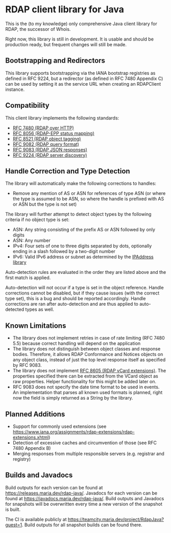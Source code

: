 # RDAP client library for Java

This is the (to my knowledge) only comprehensive Java client library for RDAP, the successor of Whois.

Right now, this library is still in development. It is usable and should be production ready, but frequent changes will still be made.

## Bootstrapping and Redirectors
This library supports bootstrapping via the IANA bootstrap registries as defined in RFC 9224, but a redirector (as defined in RFC 7480 Appendix C) can be used by setting it as the service URL when creating an RDAPClient instance.

## Compatibility
This client library implements the following standards:
- [RFC 7480 (RDAP over HTTP)](https://datatracker.ietf.org/doc/html/rfc7480)
- [RFC 8056 (RDAP-EPP status mapping)](https://datatracker.ietf.org/doc/html/rfc8056)
- [RFC 8521 (RDAP object tagging)](https://datatracker.ietf.org/doc/html/rfc8521)
- [RFC 9082 (RDAP query format)](https://datatracker.ietf.org/doc/html/rfc9082)
- [RFC 9083 (RDAP JSON responses)](https://datatracker.ietf.org/doc/html/rfc9083)
- [RFC 9224 (RDAP server discovery)](https://datatracker.ietf.org/doc/html/rfc9224)

## Handle Correction and Type Detection
The library will automatically make the following corrections to handles:
- Remove any mention of AS or ASN for references of type ASN (or where the type is assumed to be ASN, so where the handle is prefixed with AS or ASN but the type is not set)

The library will further attempt to detect object types by the following criteria if no object type is set:
- ASN: Any string consisting of the prefix AS or ASN followed by only digits
- ASN: Any number
- IPv4: Four sets of one to three digits separated by dots, optionally ending in a slash followed by a two-digit number
- IPv6: Valid IPv6 address or subnet as determined by the [IPAddress library](https://github.com/seancfoley/IPAddress)

Auto-detection rules are evaluated in the order they are listed above and the first match is applied.

Auto-detection will not occur if a type is set in the object reference. Handle corrections cannot be disabled, but if they cause issues (with the correct type set), this is a bug and should be reported accordingly. Handle corrections are ran after auto-detection and are thus applied to auto-detected types as well.

## Known Limitations
- The library does not implement retries in case of rate limiting (RFC 7480 5.5) because correct handling will depend on the application
- The library does not distinguish between object classes and response bodies. Therefore, it allows RDAP Conformance and Notices objects on any object class, instead of just the top level response itself as specified by RFC 9083.
- The library does not implement [RFC 8605 (RDAP vCard extensions)](https://datatracker.ietf.org/doc/html/rfc8605). The properties specified there can be extracted from the VCard object as raw properties. Helper functionality for this might be added later on.
- RFC 9083 does not specify the date time format to be used in events. An implementation that parses all known used formats is planned, right now the field is simply returned as a String by the library.

## Planned Additions
- Support for commonly used extensions (see https://www.iana.org/assignments/rdap-extensions/rdap-extensions.xhtml)
- Detection of excessive caches and circumvention of those (see RFC 7480 Appendix B)
- Merging responses from multiple responsible servers (e.g. registrar and registry)

## Builds and Javadocs
Build outputs for each version can be found at https://releases.maria.dev/rdap-java/. Javadocs for each version can be found at https://javadocs.maria.dev/rdap-java/. Build outputs and Javadocs for snapshots will be overwritten every time a new version of the snapshot is built.

The CI is available publicly at https://teamcity.maria.dev/project/RdapJava?guest=1. Build outputs for all snapshot builds can be found there.